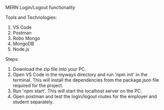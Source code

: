 MERN Login/Logout functionality

Tools and Technologies:
1. VS Code
2. Postman
3. Robo Mongo
4. MongoDB
5. Node.js

Steps:
1. Download the zip file into your PC.
2. Open VS Code in the myways directory and run 'npm init' in the terminal. This will install the dependencies from the package.json file required for the project.
3. Run 'npm start'. This will start the localhost server on the PC.
4. Open postman and test the login/logout routes for the employer and student separately.

